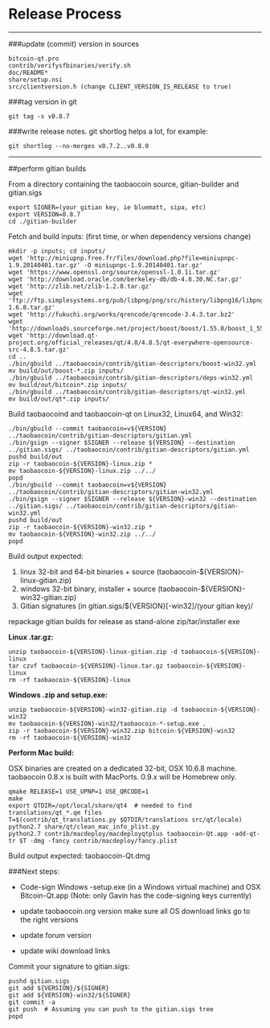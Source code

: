 Release Process
====================

* * *

###update (commit) version in sources


	bitcoin-qt.pro
	contrib/verifysfbinaries/verify.sh
	doc/README*
	share/setup.nsi
	src/clientversion.h (change CLIENT_VERSION_IS_RELEASE to true)

###tag version in git

	git tag -s v0.8.7

###write release notes. git shortlog helps a lot, for example:

	git shortlog --no-merges v0.7.2..v0.8.0

* * *

##perform gitian builds

 From a directory containing the taobaocoin source, gitian-builder and gitian.sigs
  
	export SIGNER=(your gitian key, ie bluematt, sipa, etc)
	export VERSION=0.8.7
	cd ./gitian-builder

 Fetch and build inputs: (first time, or when dependency versions change)

	mkdir -p inputs; cd inputs/
	wget 'http://miniupnp.free.fr/files/download.php?file=miniupnpc-1.9.20140401.tar.gz' -O miniupnpc-1.9.20140401.tar.gz'
	wget 'https://www.openssl.org/source/openssl-1.0.1i.tar.gz'
	wget 'http://download.oracle.com/berkeley-db/db-4.8.30.NC.tar.gz'
	wget 'http://zlib.net/zlib-1.2.8.tar.gz'
	wget 'ftp://ftp.simplesystems.org/pub/libpng/png/src/history/libpng16/libpng-1.6.8.tar.gz'
	wget 'http://fukuchi.org/works/qrencode/qrencode-3.4.3.tar.bz2'
	wget 'http://downloads.sourceforge.net/project/boost/boost/1.55.0/boost_1_55_0.tar.bz2'
	wget 'http://download.qt-project.org/official_releases/qt/4.8/4.8.5/qt-everywhere-opensource-src-4.8.5.tar.gz'
	cd ..
	./bin/gbuild ../taobaocoin/contrib/gitian-descriptors/boost-win32.yml
	mv build/out/boost-*.zip inputs/
	./bin/gbuild ../taobaocoin/contrib/gitian-descriptors/deps-win32.yml
	mv build/out/bitcoin*.zip inputs/
	./bin/gbuild ../taobaocoin/contrib/gitian-descriptors/qt-win32.yml
	mv build/out/qt*.zip inputs/

 Build taobaocoind and taobaocoin-qt on Linux32, Linux64, and Win32:
  
	./bin/gbuild --commit taobaocoin=v${VERSION} ../taobaocoin/contrib/gitian-descriptors/gitian.yml
	./bin/gsign --signer $SIGNER --release ${VERSION} --destination ../gitian.sigs/ ../taobaocoin/contrib/gitian-descriptors/gitian.yml
	pushd build/out
	zip -r taobaocoin-${VERSION}-linux.zip *
	mv taobaocoin-${VERSION}-linux.zip ../../
	popd
	./bin/gbuild --commit taobaocoin=v${VERSION} ../taobaocoin/contrib/gitian-descriptors/gitian-win32.yml
	./bin/gsign --signer $SIGNER --release ${VERSION}-win32 --destination ../gitian.sigs/ ../taobaocoin/contrib/gitian-descriptors/gitian-win32.yml
	pushd build/out
	zip -r taobaocoin-${VERSION}-win32.zip *
	mv taobaocoin-${VERSION}-win32.zip ../../
	popd

  Build output expected:

  1. linux 32-bit and 64-bit binaries + source (taobaocoin-${VERSION}-linux-gitian.zip)
  2. windows 32-bit binary, installer + source (taobaocoin-${VERSION}-win32-gitian.zip)
  3. Gitian signatures (in gitian.sigs/${VERSION}[-win32]/(your gitian key)/

repackage gitian builds for release as stand-alone zip/tar/installer exe

**Linux .tar.gz:**

	unzip taobaocoin-${VERSION}-linux-gitian.zip -d taobaocoin-${VERSION}-linux
	tar czvf taobaocoin-${VERSION}-linux.tar.gz taobaocoin-${VERSION}-linux
	rm -rf taobaocoin-${VERSION}-linux

**Windows .zip and setup.exe:**

	unzip taobaocoin-${VERSION}-win32-gitian.zip -d taobaocoin-${VERSION}-win32
	mv taobaocoin-${VERSION}-win32/taobaocoin-*-setup.exe .
	zip -r taobaocoin-${VERSION}-win32.zip bitcoin-${VERSION}-win32
	rm -rf taobaocoin-${VERSION}-win32

**Perform Mac build:**

  OSX binaries are created on a dedicated 32-bit, OSX 10.6.8 machine.
  taobaocoin 0.8.x is built with MacPorts.  0.9.x will be Homebrew only.

	qmake RELEASE=1 USE_UPNP=1 USE_QRCODE=1
	make
	export QTDIR=/opt/local/share/qt4  # needed to find translations/qt_*.qm files
	T=$(contrib/qt_translations.py $QTDIR/translations src/qt/locale)
	python2.7 share/qt/clean_mac_info_plist.py
	python2.7 contrib/macdeploy/macdeployqtplus taobaocoin-Qt.app -add-qt-tr $T -dmg -fancy contrib/macdeploy/fancy.plist

 Build output expected: taobaocoin-Qt.dmg

###Next steps:

* Code-sign Windows -setup.exe (in a Windows virtual machine) and
  OSX Bitcoin-Qt.app (Note: only Gavin has the code-signing keys currently)

* update taobaocoin.org version
  make sure all OS download links go to the right versions

* update forum version

* update wiki download links

Commit your signature to gitian.sigs:

	pushd gitian.sigs
	git add ${VERSION}/${SIGNER}
	git add ${VERSION}-win32/${SIGNER}
	git commit -a
	git push  # Assuming you can push to the gitian.sigs tree
	popd

